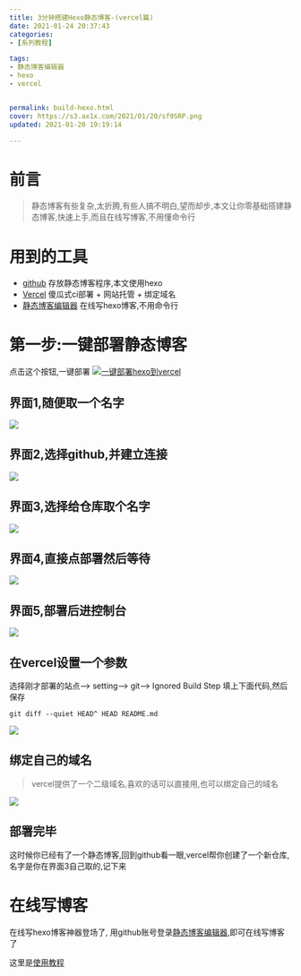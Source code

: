 ```yaml
---
title: 3分钟搭建Hexo静态博客-(vercel篇)
date: 2021-01-24 20:37:43
categories: 
- [系列教程]

tags: 
- 静态博客编辑器
- hexo
- vercel


permalink: build-hexo.html
cover: https://s3.ax1x.com/2021/01/20/sf9SRP.png
updated: 2021-01-20 19:19:14

---
```

# 前言
> 静态博客有些复杂,太折腾,有些人搞不明白,望而却步,本文让你零基础搭建静态博客,快速上手,而且在线写博客,不用懂命令行

# 用到的工具

* [github](https://github.com/ "github") 存放静态博客程序,本文使用hexo
* [Vercel](https://vercel.com/ "Vercel") 傻瓜式ci部署 + 网站托管 + 绑定域名
* [静态博客编辑器](https://jingtaiboke.com/ "静态博客编辑器") 在线写hexo博客,不用命令行

# 第一步:一键部署静态博客

点击这个按钮,一键部署 [![一键部署hexo到vercel](https://vercel.com/button "一键部署hexo到vercel")](https://vercel.com/import/project?template=https://github.com/jingtaiboke/jingtaiboke.github.io "一键部署hexo到vercel")

## 界面1,随便取一个名字
![](http://img.youzibe.com/upload/2021/01/242316-1611501410216.png)

## 界面2,选择github,并建立连接

![](http://img.youzibe.com/upload/2021/01/242315-1611501356761.png)

## 界面3,选择给仓库取个名字
![](http://img.youzibe.com/upload/2021/01/242318-1611501530195.png)

## 界面4,直接点部署然后等待
![](http://img.youzibe.com/upload/2021/01/242319-1611501601875.png)

## 界面5,部署后进控制台
![](http://img.youzibe.com/upload/2021/01/242321-1611501686000.png)

## 在vercel设置一个参数
选择刚才部署的站点--> setting--> git--> Ignored Build Step 填上下面代码,然后保存
```
git diff --quiet HEAD^ HEAD README.md
```
![](http://img.youzibe.com/upload/2021/01/242323-1611501812338.png)


## 绑定自己的域名

> vercel提供了一个二级域名,喜欢的话可以直接用,也可以绑定自己的域名

![](http://img.youzibe.com/upload/2021/01/242326-1611502020822.png)

## 部署完毕

这时候你已经有了一个静态博客,回到github看一眼,vercel帮你创建了一个新仓库,名字是你在界面3自己取的,记下来

# 在线写博客

在线写hexo博客神器登场了, 用github账号登录[静态博客编辑器](https://jingtaiboke.com/ "静态博客编辑器"),即可在线写博客了

这里是[使用教程](https://www.jingtaiboke.com/help1.html "使用教程")
